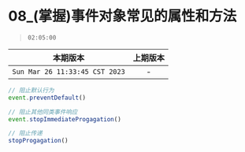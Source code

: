 # 08_(掌握)事件对象常见的属性和方法

> `02:05:00`

|本期版本|上期版本
|:---:|:---:
`Sun Mar 26 11:33:45 CST 2023` | -

```javascript
// 阻止默认行为
event.preventDefault()

// 阻止其他同类事件响应
event.stopImmediateProgagation()

// 阻止传递
stopProgagation()
```